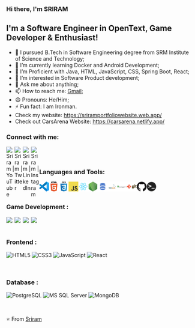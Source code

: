 ### Hi there, I'm SRIRAM 

## I'm a Software Engineer in OpenText, Game Developer & Enthusiast!

- 🔭 I pursued B.Tech in Software Engineering degree from SRM Institute of Science and Technology;
- 🌱 I’m currently learning Docker and Android Development;
- 👯 I’m Proficient with Java, HTML, JavaScript, CSS, Spring Boot, React;
- 🤔 I’m interested in Software Product development;
- 💬 Ask me about anything;
- 📫 How to reach me: [Gmail](tsriram2310@gmail.com);
- 😄 Pronouns: He/Him;
- ⚡ Fun fact: I am Ironman.
-  Check my website: https://sriramportfoliowebsite.web.app/
-  Check out CarsArena Website: https://carsarena.netlify.app/

### Connect with me:

[<img align="left" alt="Sriram | YouTube" width="22px" src="https://cdn.jsdelivr.net/npm/simple-icons@v3/icons/youtube.svg" />][youtube]
[<img align="left" alt="Sriram | Twitter" width="22px" src="https://cdn.jsdelivr.net/npm/simple-icons@v3/icons/twitter.svg" />][twitter]
[<img align="left" alt="Sriram | LinkedIn" width="22px" src="https://cdn.jsdelivr.net/npm/simple-icons@v3/icons/linkedin.svg" />][linkedin]
[<img align="left" alt="Sriram | Instagram" width="22px" src="https://cdn.jsdelivr.net/npm/simple-icons@v3/icons/instagram.svg" />][instagram]

<br />
<br />

### Languages and Tools:

[<img align="left" alt="Visual Studio Code" width="26px" src="https://raw.githubusercontent.com/github/explore/80688e429a7d4ef2fca1e82350fe8e3517d3494d/topics/visual-studio-code/visual-studio-code.png" />][webdevplaylist]
[<img align="left" alt="HTML5" width="26px" src="https://raw.githubusercontent.com/github/explore/80688e429a7d4ef2fca1e82350fe8e3517d3494d/topics/html/html.png" />][webdevplaylist]
[<img align="left" alt="CSS3" width="26px" src="https://raw.githubusercontent.com/github/explore/80688e429a7d4ef2fca1e82350fe8e3517d3494d/topics/css/css.png" />][cssplaylist]
[<img align="left" alt="JavaScript" width="26px" src="https://raw.githubusercontent.com/github/explore/80688e429a7d4ef2fca1e82350fe8e3517d3494d/topics/javascript/javascript.png" />][jsplaylist]
[<img align="left" alt="React" width="26px" src="https://raw.githubusercontent.com/github/explore/80688e429a7d4ef2fca1e82350fe8e3517d3494d/topics/react/react.png" />][reactplaylist]
[<img align="left" alt="Node.js" width="26px" src="https://raw.githubusercontent.com/github/explore/80688e429a7d4ef2fca1e82350fe8e3517d3494d/topics/nodejs/nodejs.png" />][webdevplaylist]
[<img align="left" alt="SQL" width="26px" src="https://raw.githubusercontent.com/github/explore/80688e429a7d4ef2fca1e82350fe8e3517d3494d/topics/sql/sql.png" />][webdevplaylist]
[<img align="left" alt="MySQL" width="26px" src="https://raw.githubusercontent.com/github/explore/80688e429a7d4ef2fca1e82350fe8e3517d3494d/topics/mysql/mysql.png" />][webdevplaylist]
[<img align="left" alt="MongoDB" width="26px" src="https://raw.githubusercontent.com/github/explore/80688e429a7d4ef2fca1e82350fe8e3517d3494d/topics/mongodb/mongodb.png" />][webdevplaylist]
[<img align="left" alt="Git" width="26px" src="https://raw.githubusercontent.com/github/explore/80688e429a7d4ef2fca1e82350fe8e3517d3494d/topics/git/git.png" />][webdevplaylist]
[<img align="left" alt="GitHub" width="26px" src="https://raw.githubusercontent.com/github/explore/78df643247d429f6cc873026c0622819ad797942/topics/github/github.png" />][webdevplaylist]
[<img align="left" alt="Terminal" width="26px" src="https://raw.githubusercontent.com/github/explore/80688e429a7d4ef2fca1e82350fe8e3517d3494d/topics/terminal/terminal.png" />][webdevplaylist]

<br />
<br />

### Game Development :

<img align="left" width="22px" src="https://cdn.jsdelivr.net/npm/simple-icons@v3/icons/unrealengine.svg" />
<img align="left" width="22px" src="https://cdn.jsdelivr.net/npm/simple-icons@v3/icons/cplusplus.svg" />
<img align="left" width="22px" src="https://cdn.jsdelivr.net/npm/simple-icons@v3/icons/adobephotoshop.svg" />
<img align="left" width="22px" src="https://cdn.jsdelivr.net/npm/simple-icons@v3/icons/blender.svg" />

<br /><br />

### Frontend :

![HTML5](https://img.shields.io/badge/-HTML5-%23E44D27?style=flat-square&logo=html5&logoColor=ffffff)
![CSS3](https://img.shields.io/badge/-CSS3-%231572B6?style=flat-square&logo=css3)
![JavaScript](https://img.shields.io/badge/-JavaScript-%23F7DF1C?style=flat-square&logo=javascript&logoColor=000000&labelColor=%23F7DF1C&color=%23FFCE5A)
![React](https://img.shields.io/badge/-React-%23282C34?style=flat-square&logo=react)

<br />

### Database :

![PostgreSQL](https://img.shields.io/badge/-PostgreSQL-336791?style=flat-square&logo=postgresql)
![MS SQL Server](http://img.shields.io/badge/-MS%20SQL%20Server-CC2927?style=flat-square&logo=microsoft-sql-server&logoColor=ffffff)
![MongoDB](https://img.shields.io/badge/Mongo-DB-orange)

<br />

⭐️ From [Sriram](https://github.com/argohaw)

[twitter]: https://twitter.com/iamdangero
[youtube]: https://www.youtube.com/channel/UC38eN-VLdXt3RMotd0HW-ag
[instagram]: https://www.instagram.com/iamargohaw/
[linkedin]: https://www.linkedin.com/in/t-sriramasivam-85265b188/
[webdevplaylist]: https://www.youtube.com/
[jsplaylist]: https://www.youtube.com/
[cssplaylist]: https://www.youtube.com/
[reactplaylist]: https://www.youtube.com/
